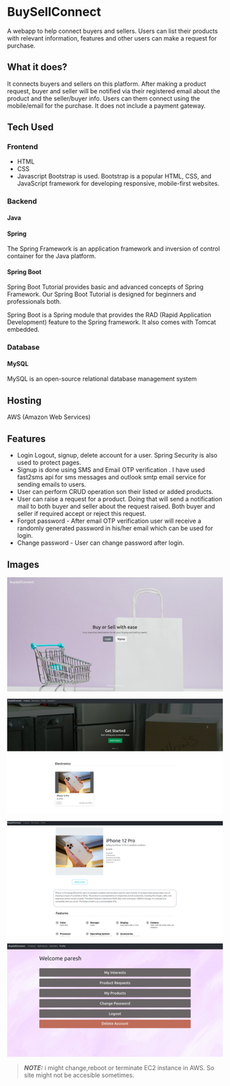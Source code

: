 # BuySellConnect

A webapp to help connect buyers and sellers. Users can list their products with relevant information, features and other users can make a request for purchase.

## What it does?

It connects buyers and sellers on this platform. After making a product request, buyer and seller will be notified via their registered email about the product and the seller/buyer info. Users can them connect using the mobile/email for the purchase. It does not include a payment gateway.

## Tech Used

### Frontend

* HTML
* CSS
* Javascript
Bootstrap is used. Bootstrap is a popular HTML, CSS, and JavaScript framework for developing responsive, mobile-first websites.

### Backend

#### Java

#### Spring 
The Spring Framework is an application framework and inversion of control container for the Java platform.

#### Spring Boot
Spring Boot Tutorial provides basic and advanced concepts of Spring Framework. Our Spring Boot Tutorial is designed for beginners and professionals both.

Spring Boot is a Spring module that provides the RAD (Rapid Application Development) feature to the Spring framework. It also comes with Tomcat embedded.

### Database

#### MySQL

MySQL is an open-source relational database management system

## Hosting

AWS (Amazon Web Services)

## Features

* Login Logout, signup, delete account for a user. Spring Security is also used to protect pages.
* Signup is done using SMS and Email OTP verification . I have used fast2sms api for sms messages and outlook smtp email service for sending emails to users.
* User can perform CRUD operation son their listed or added products.
* User can raise a request for a product. Doing that will send a notification mail to both buyer and seller about the request raised. Both buyer and seller if required accept or reject this request.
* Forgot password - After email OTP verification user will receive a randomly generated password in his/her email which can be used for login.
* Change password - User can change password after login.

## Images

![Home](home.png)

![PRODUCTS](products.png)

![VIEWPRODUCT](viewproduct.png)

![PROFILE](profile.png)

> **_NOTE:_**  i might change,reboot or terminate EC2 instance in AWS. So site might not be accesible sometimes.
